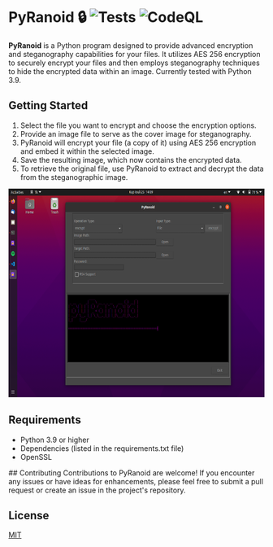 # PyRanoid :lock: ![Tests](https://github.com/omnone/pyRanoid/workflows/Tests/badge.svg) ![CodeQL](https://github.com/omnone/pyRanoid/workflows/CodeQL/badge.svg)
**PyRanoid** is a Python program designed to provide advanced encryption and steganography capabilities for your files. It utilizes AES 256 encryption to securely encrypt your files and then employs steganography techniques to hide the encrypted data within an image. Currently tested with Python 3.9.

## Getting Started
<ol>
<li>Select the file you want to encrypt and choose the encryption options.</li>
<li>Provide an image file to serve as the cover image for steganography.</li>
<li>PyRanoid will encrypt your file (a copy of it) using AES 256 encryption and embed it within the selected image.</li>
<li>Save the resulting image, which now contains the encrypted data.</li>
<li>To retrieve the original file, use PyRanoid to extract and decrypt the data from the steganographic image.</li>
</ol>

<img src="screenshot.png" width="650" height="410">

## Requirements
<ul>
<li>Python 3.9 or higher</li>
<li>Dependencies (listed in the requirements.txt file)</li>
<li>OpenSSL</li>
</ul>
## Contributing
Contributions to PyRanoid are welcome! If you encounter any issues or have ideas for enhancements, please feel free to submit a pull request or create an issue in the project's repository.

## License
[MIT](https://choosealicense.com/licenses/mit/)
